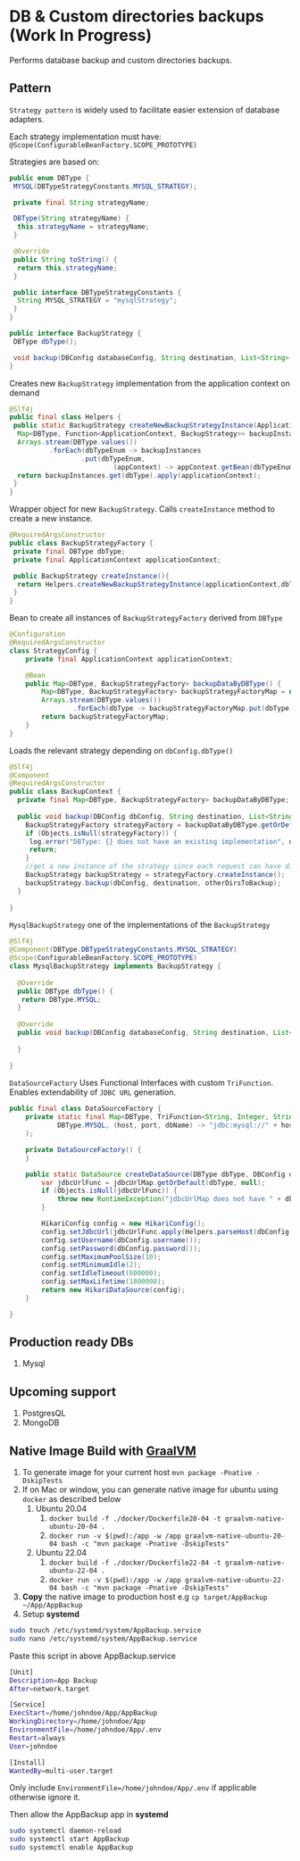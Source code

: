 # DB & Custom directories backups (Work In Progress)
Performs database backup and custom directories backups.

## Pattern
`Strategy pattern` is widely used to facilitate easier extension of database adapters.

Each strategy implementation must have: `@Scope(ConfigurableBeanFactory.SCOPE_PROTOTYPE)`

Strategies are based on:

```java
public enum DBType {
 MYSQL(DBTypeStrategyConstants.MYSQL_STRATEGY);

 private final String strategyName;

 DBType(String strategyName) {
  this.strategyName = strategyName;
 }

 @Override
 public String toString() {
  return this.strategyName;
 }

 public interface DBTypeStrategyConstants {
  String MYSQL_STRATEGY = "mysqlStrategy";
 }
}
```

```java
public interface BackupStrategy {
 DBType dbType();

 void backup(DBConfig databaseConfig, String destination, List<String> otherDirsToBackup);
}
```

Creates new `BackupStrategy` implementation from the application context on demand

```java
@Slf4j
public final class Helpers {
 public static BackupStrategy createNewBackupStrategyInstance(ApplicationContext applicationContext, DBType dbType) {
  Map<DBType, Function<ApplicationContext, BackupStrategy>> backupInstances = new HashMap<>();
  Arrays.stream(DBType.values())
          .forEach(dbTypeEnum -> backupInstances
                  .put(dbTypeEnum,
                          (appContext) -> appContext.getBean(dbTypeEnum.toString(), BackupStrategy.class)));
  return backupInstances.get(dbType).apply(applicationContext);
 }
}
```

Wrapper object for new `BackupStrategy`. Calls `createInstance` method to create a new instance.

```java
@RequiredArgsConstructor
public class BackupStrategyFactory {
 private final DBType dbType;
 private final ApplicationContext applicationContext;

 public BackupStrategy createInstance(){
  return Helpers.createNewBackupStrategyInstance(applicationContext,dbType);
 }
}
```

Bean to create all instances of `BackupStrategyFactory` derived from `DBType`

```java
@Configuration
@RequiredArgsConstructor
class StrategyConfig {
    private final ApplicationContext applicationContext;

    @Bean
    public Map<DBType, BackupStrategyFactory> backupDataByDBType() {
        Map<DBType, BackupStrategyFactory> backupStrategyFactoryMap = new EnumMap<>(DBType.class);
        Arrays.stream(DBType.values())
                .forEach(dbType -> backupStrategyFactoryMap.put(dbType, new BackupStrategyFactory(dbType, applicationContext)));
        return backupStrategyFactoryMap;
    }
}
```

Loads the relevant strategy depending on `dbConfig.dbType()`

```java
@Slf4j
@Component
@RequiredArgsConstructor
public class BackupContext {
  private final Map<DBType, BackupStrategyFactory> backupDataByDBType;
 
  public void backup(DBConfig dbConfig, String destination, List<String> otherDirsToBackup) {
    BackupStrategyFactory strategyFactory = backupDataByDBType.getOrDefault(dbConfig.dbType(), null);
    if (Objects.isNull(strategyFactory)) {
     log.error("DBType: {} does not have an existing implementation", dbConfig.dbType());
     return;
    }
    //get a new instance of the strategy since each request can have different db configs
    BackupStrategy backupStrategy = strategyFactory.createInstance();
    backupStrategy.backup(dbConfig, destination, otherDirsToBackup);
  }
 
}
```
`MysqlBackupStrategy` one of the implementations of the `BackupStrategy`

```java
@Slf4j
@Component(DBType.DBTypeStrategyConstants.MYSQL_STRATEGY)
@Scope(ConfigurableBeanFactory.SCOPE_PROTOTYPE)
class MysqlBackupStrategy implements BackupStrategy {
    
  @Override
  public DBType dbType() {
   return DBType.MYSQL;
  }
  
  @Override
  public void backup(DBConfig databaseConfig, String destination, List<String> otherDirsToBackup) {
      
  }
  
}
```

`DataSourceFactory` Uses Functional Interfaces with custom `TriFunction`. Enables extendability of `JDBC URL` generation.
```java
public final class DataSourceFactory {
    private static final Map<DBType, TriFunction<String, Integer, String, String>> jdbcUrlMap = Map.of(
            DBType.MYSQL, (host, port, dbName) -> "jdbc:mysql://" + host + ":" + port + "/" + dbName
    );

    private DataSourceFactory() {
    }

    public static DataSource createDataSource(DBType dbType, DBConfig dbConfig) {
        var jdbcUrlFunc = jdbcUrlMap.getOrDefault(dbType, null);
        if (Objects.isNull(jdbcUrlFunc)) {
            throw new RuntimeException("jdbcUrlMap does not have " + dbType);
        }

        HikariConfig config = new HikariConfig();
        config.setJdbcUrl(jdbcUrlFunc.apply(Helpers.parseHost(dbConfig.host()), dbConfig.port(), dbConfig.dbName()));
        config.setUsername(dbConfig.username());
        config.setPassword(dbConfig.password());
        config.setMaximumPoolSize(10);
        config.setMinimumIdle(2);
        config.setIdleTimeout(600000);
        config.setMaxLifetime(1800000);
        return new HikariDataSource(config);
    }

}
```


## Production ready DBs
1. Mysql

## Upcoming support
1. PostgresQL
2. MongoDB

## Native Image Build with <a href="https://www.graalvm.org" target="_blank">GraalVM</a>
1. To generate image for your current host `mvn package -Pnative -DskipTests`
2. If on Mac or window, you can generate native image for ubuntu using `docker` as described below
   1. Ubuntu 20.04
      1. `docker build -f ./docker/Dockerfile20-04 -t graalvm-native-ubuntu-20-04 .`
      2. `docker run -v $(pwd):/app -w /app graalvm-native-ubuntu-20-04 bash -c "mvn package -Pnative -DskipTests"`
   2. Ubuntu 22.04
      1. `docker build -f ./docker/Dockerfile22-04 -t graalvm-native-ubuntu-22-04 .`
      2. `docker run -v $(pwd):/app -w /app graalvm-native-ubuntu-22-04 bash -c "mvn package -Pnative -DskipTests"`
3. **Copy** the native image to production host e.g `cp target/AppBackup ~/App/AppBackup`
4. Setup **systemd**
```bash
sudo touch /etc/systemd/system/AppBackup.service
sudo nano /etc/systemd/system/AppBackup.service
```

Paste this script in above AppBackup.service
```bash
[Unit]
Description=App Backup
After=network.target

[Service]
ExecStart=/home/johndoe/App/AppBackup
WorkingDirectory=/home/johndoe/App
EnvironmentFile=/home/johndoe/App/.env
Restart=always
User=johndoe

[Install]
WantedBy=multi-user.target
```
Only include `EnvironmentFile=/home/johndoe/App/.env` if applicable otherwise ignore it.

Then allow the AppBackup app in **systemd**
```bash
sudo systemctl daemon-reload
sudo systemctl start AppBackup
sudo systemctl enable AppBackup